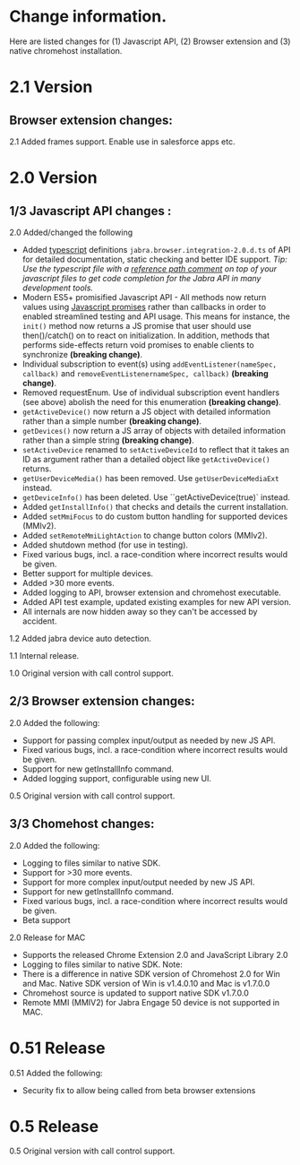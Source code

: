 # Change information.

Here are listed changes for (1) Javascript API, (2) Browser extension and (3) native chromehost installation. 

# 2.1 Version

## Browser extension changes:

2.1 Added frames support. Enable use in salesforce apps etc.

# 2.0 Version

## 1/3 Javascript API changes :

2.0 Added/changed the following
* Added [typescript](https://www.typescriptlang.org/) definitions `jabra.browser.integration-2.0.d.ts` of API for detailed documentation, static checking and better IDE support. *Tip: Use the typescript file with a [reference path comment](https://www.typescriptlang.org/docs/handbook/triple-slash-directives.html) on top of your javascript files to get code completion for the Jabra API in many development tools.* 
* Modern ES5+ promisified Javascript API - All methods now return values using [Javascript promises](https://developer.mozilla.org/en-US/docs/Web/JavaScript/Reference/Global_Objects/Promise) rather than callbacks in order to enabled streamlined testing and API usage. This means for instance, the `init()` method now returns a JS promise that user should use then()/catch() on to react on initialization. In addition, methods that performs side-effects return void promises
to enable clients to synchronize **(breaking change)**.
* Individual subscription to event(s) using `addEventListener(nameSpec, callback)` and `removeEventListenernameSpec, callback)` **(breaking change)**.
* Removed requestEnum. Use of individual subscription event handlers (see above) abolish the need for this enumeration **(breaking change)**.
* `getActiveDevice()` now return a JS object with detailed information rather than a simple number **(breaking change)**.
* `getDevices()` now return a JS array of objects with detailed information rather than a simple string **(breaking change)**.
* `setActiveDevice` renamed to `setActiveDeviceId` to reflect that it takes an ID as argument rather than a detailed object like `getActiveDevice()` returns.
* `getUserDeviceMedia()` has been removed. Use `getUserDeviceMediaExt` instead.
* `getDeviceInfo()` has been deleted. Use ``getActiveDevice(true)` instead.
* Added `getInstallInfo()` that checks and details the current installation.    
* Added `setMmiFocus` to do custom button handling for supported devices (MMIv2).
* Added `setRemoteMmiLightAction` to change button colors (MMIv2).
* Added shutdown method (for use in testing).
* Fixed various bugs, incl. a race-condition where incorrect results would be given.
* Better support for multiple devices.
* Added >30 more events.
* Added logging to API, browser extension and chromehost executable.
* Added API test example, updated existing examples for new API version.
* All internals are now hidden away so they can't be accessed by accident.

1.2 Added jabra device auto detection.

1.1 Internal release.

1.0 Original version with call control support.

## 2/3 Browser extension changes:

2.0 Added the following:
* Support for passing complex input/output as needed by new JS API.
* Fixed various bugs, incl. a race-condition where incorrect results would be given.
* Support for new getInstallInfo command.
* Added logging support, configurable using new UI.

0.5 Original version with call control support.

## 3/3 Chomehost changes:
2.0 Added the following:
* Logging to files similar to native SDK.
* Support for >30 more events.
* Support for more complex input/output needed by new JS API.
* Support for new getInstallInfo command.
* Fixed various bugs, incl. a race-condition where incorrect results would be given.
* Beta support

2.0 Release for MAC
* Supports the released Chrome Extension 2.0 and JavaScript Library 2.0
* Logging to files similar to native SDK.
Note: 
* There is a difference in native SDK version of Chromehost 2.0 for Win and Mac. Native SDK version of Win is v1.4.0.10 and Mac is v1.7.0.0
* Chromehost source is updated to support native SDK v1.7.0.0
* Remote MMI (MMIV2) for Jabra Engage 50 device is not supported in MAC.

# 0.51 Release

0.51 Added the following:
* Security fix to allow being called from beta browser extensions

# 0.5 Release

0.5 Original version with call control support.